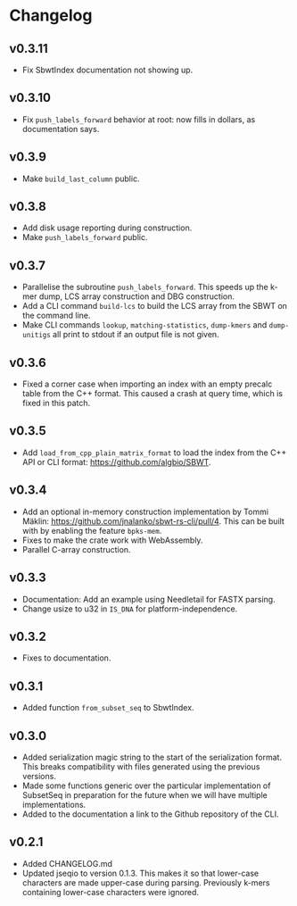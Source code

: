 # Changelog

## v0.3.11

- Fix SbwtIndex documentation not showing up.

## v0.3.10

- Fix `push_labels_forward` behavior at root: now fills in dollars, as documentation says.

## v0.3.9

- Make `build_last_column` public.

## v0.3.8

- Add disk usage reporting during construction.
- Make `push_labels_forward` public.

## v0.3.7

- Parallelise the subroutine `push_labels_forward`. This speeds up the k-mer dump, LCS array construction and DBG construction.
- Add a CLI command `build-lcs` to build the LCS array from the SBWT on the command line.
- Make CLI commands `lookup`, `matching-statistics`, `dump-kmers` and `dump-unitigs` all print to stdout if an output file is not given.

## v0.3.6

- Fixed a corner case when importing an index with an empty precalc table from the C++ format. This caused a crash at query time, which is fixed in this patch.


## v0.3.5

- Add `load_from_cpp_plain_matrix_format` to load the index from the C++ API
  or CLI format: https://github.com/algbio/SBWT.

## v0.3.4

- Add an optional in-memory construction implementation by Tommi Mäklin: https://github.com/jnalanko/sbwt-rs-cli/pull/4. This can be built with by enabling the feature `bpks-mem`.
- Fixes to make the crate work with WebAssembly.
- Parallel C-array construction.

## v0.3.3

- Documentation: Add an example using Needletail for FASTX parsing.
- Change usize to u32 in `IS_DNA` for platform-independence.

## v0.3.2

- Fixes to documentation.

## v0.3.1

- Added function `from_subset_seq` to SbwtIndex.

## v0.3.0

- Added serialization magic string to the start of the serialization format. This breaks compatibility with files generated using the previous versions.
- Made some functions generic over the particular implementation of SubsetSeq in preparation for the future when we will have multiple implementations.
- Added to the documentation a link to the Github repository of the CLI.

## v0.2.1

- Added CHANGELOG.md
- Updated jseqio to version 0.1.3. This makes it so that lower-case characters are made upper-case during parsing. Previously k-mers containing lower-case characters were ignored.
